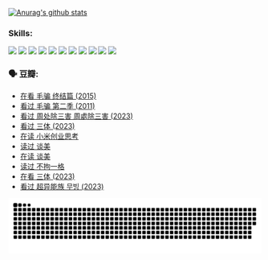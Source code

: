 
[![Anurag's github stats](https://github-readme-stats.vercel.app/api?username=w940853815)](https://github.com/anuraghazra/github-readme-stats)

### Skills:

<code><img height="32" src="https://cdn.jsdelivr.net/npm/simple-icons@v5/icons/python.svg"></code>
<code><img height="32" src="https://cdn.jsdelivr.net/npm/simple-icons@v5/icons/javascript.svg"></code>
<code><img height="32" src="https://cdn.jsdelivr.net/npm/simple-icons@v5/icons/django.svg"></code>
<code><img height="32" src="https://cdn.jsdelivr.net/npm/simple-icons@v5/icons/flask.svg"></code>
<code><img height="32" src="https://cdn.jsdelivr.net/npm/simple-icons@v5/icons/vuetify.svg"></code>
<code><img height="32" src="https://cdn.jsdelivr.net/npm/simple-icons@v5/icons/git.svg"></code>
<code><img height="32" src="https://cdn.jsdelivr.net/npm/simple-icons@v5/icons/docker.svg"></code>
<code><img height="32" src="https://cdn.jsdelivr.net/npm/simple-icons@v5/icons/postgresql.svg"></code>
<code><img height="32" src="https://cdn.jsdelivr.net/npm/simple-icons@v5/icons/elasticsearch.svg"></code>
<code><img height="32" src="https://cdn.jsdelivr.net/npm/simple-icons@v5/icons/macos.svg"></code>
<code><img height="32" src="https://cdn.jsdelivr.net/npm/simple-icons@v5/icons/linux.svg"></code>

### 🗣 豆瓣:

<!-- DOUBAN-ACTIVITIES:START -->
- [在看 毛骗 终结篇‎ (2015)](https://www.douban.com/people/136069238/status/4581971924/?_i=13636983)
- [看过 毛骗 第二季‎ (2011)](https://www.douban.com/people/136069238/status/4581971810/?_i=13636983)
- [看过 周处除三害 周處除三害‎ (2023)](https://www.douban.com/people/136069238/status/4575646701/?_i=13636983)
- [看过 三体‎ (2023)](https://www.douban.com/people/136069238/status/4574263039/?_i=13636983)
- [在读 小米创业思考](https://www.douban.com/people/136069238/status/4572047905/?_i=13636983)
- [读过 谈美](https://www.douban.com/people/136069238/status/4572047629/?_i=13636983)
- [在读 谈美](https://www.douban.com/people/136069238/status/4560861771/?_i=13636983)
- [读过 不拘一格](https://www.douban.com/people/136069238/status/4560861445/?_i=13636983)
- [在看 三体‎ (2023)](https://www.douban.com/people/136069238/status/4558185093/?_i=13636983)
- [看过 超异能族 무빙‎ (2023)](https://www.douban.com/people/136069238/status/4556824186/?_i=13636983)
<!-- DOUBAN-ACTIVITIES:END -->


![Snake animation](https://raw.githubusercontent.com/w940853815/w940853815/output/github-contribution-grid-snake.svg)

<!--
**w940853815/w940853815** is a ✨ _special_ ✨ repository because its `README.md` (this file) appears on your GitHub profile.

Here are some ideas to get you started:

- 🔭 I’m currently working on ...
- 🌱 I’m currently learning ...
- 👯 I’m looking to collaborate on ...
- 🤔 I’m looking for help with ...
- 💬 Ask me about ...
- 📫 How to reach me: ...
- 😄 Pronouns: ...
- ⚡ Fun fact: ...
-->
